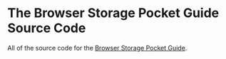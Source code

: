 # The Browser Storage Pocket Guide Source Code
All of the source code for the [Browser Storage Pocket Guide](https://vanillajsguides.com).